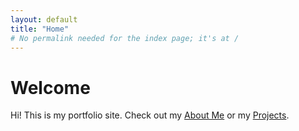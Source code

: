 ```yaml
---
layout: default
title: "Home"
# No permalink needed for the index page; it's at /
---
```


# Welcome
Hi! This is my portfolio site. Check out my [About Me](/about/) or my [Projects](/projects/).
